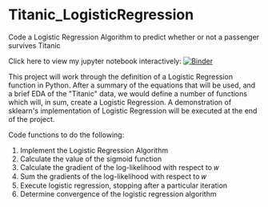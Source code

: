 # Titanic_LogisticRegression
Code a Logistic Regression Algorithm to predict whether or not a passenger survives Titanic

Click here to view my jupyter notebook interactively: [![Binder](https://mybinder.org/badge_logo.svg)](https://mybinder.org/v2/gh/Smitha28/Titanic_LogisticRegression/master)

This project will work through the definition of a Logistic Regression function in Python. After a summary of the equations that will be used, and a brief EDA of the "Titanic" data, we would define a number of functions which will, in sum, create a Logistic Regression. A demonstration of sklearn's implementation of Logistic Regression will be executed at the end of the project.

Code functions to do the following:

1. Implement the Logistic Regression Algorithm
2. Calculate the value of the sigmoid function
3. Calculate the gradient of the log-likelihood with respect to  𝑤 
4. Sum the gradients of the log-likelihood with respect to  𝑤 
5. Execute logistic regression, stopping after a particular iteration
6. Determine convergence of the logistic regression algorithm

